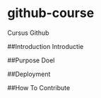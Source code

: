 # github-course
Cursus Github

##Introduction
Introductie

##Purpose
Doel

##Deployment

##How To Contribute